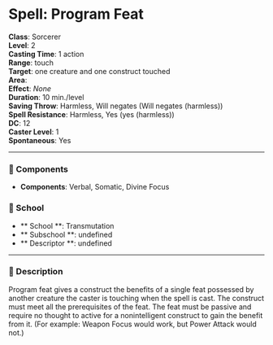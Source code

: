 
# Spell: Program Feat
**Class**: Sorcerer  
**Level**: 2  
**Casting Time**: 1 action  
**Range**: touch  
**Target**: one creature and one construct touched  
**Area**:   
**Effect**: _None_  
**Duration**: 10 min./level  
**Saving Throw**: Harmless, Will negates (Will negates (harmless))  
**Spell Resistance**: Harmless, Yes (yes (harmless))  
**DC**: 12  
**Caster Level**: 1  
**Spontaneous**: Yes

---

### 🔮 Components
- **Components**: Verbal, Somatic, Divine Focus

### 🏫 School
- ** School **: Transmutation
- ** Subschool **: undefined
- ** Descriptor **: undefined
---

### 📜 Description
Program feat gives a construct the benefits of a single feat possessed by another creature the caster is touching when the spell is cast. The construct must meet all the prerequisites of the feat. The feat must be passive and require no thought to active for a nonintelligent construct to gain the benefit from it. (For example: Weapon Focus would work, but Power Attack would not.)
